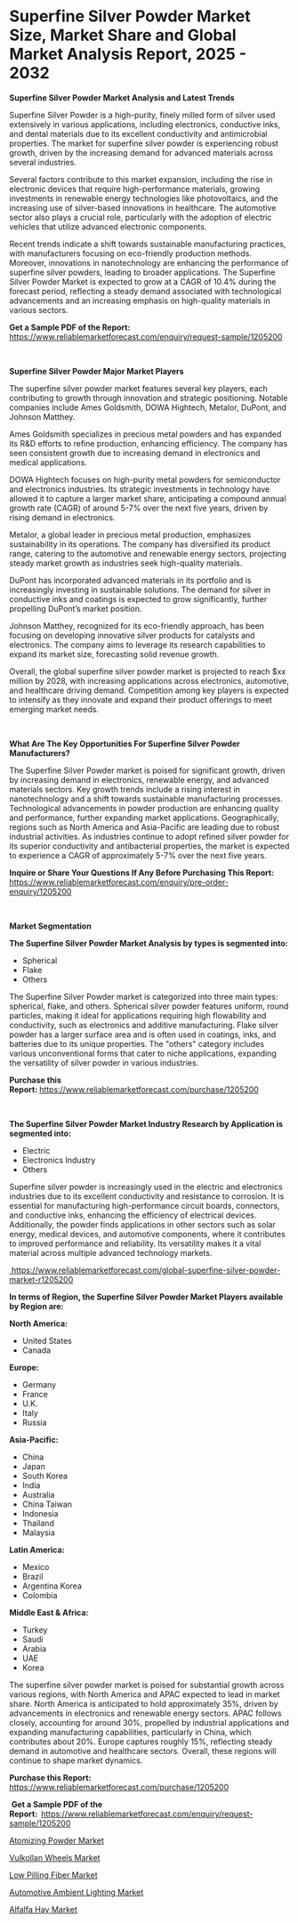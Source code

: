 <p><h1>Superfine Silver Powder Market Size, Market Share and Global Market Analysis Report, 2025 - 2032</h1></p><p><strong>Superfine Silver Powder Market Analysis and Latest Trends</strong></p>
<p><p>Superfine Silver Powder is a high-purity, finely milled form of silver used extensively in various applications, including electronics, conductive inks, and dental materials due to its excellent conductivity and antimicrobial properties. The market for superfine silver powder is experiencing robust growth, driven by the increasing demand for advanced materials across several industries.</p><p>Several factors contribute to this market expansion, including the rise in electronic devices that require high-performance materials, growing investments in renewable energy technologies like photovoltaics, and the increasing use of silver-based innovations in healthcare. The automotive sector also plays a crucial role, particularly with the adoption of electric vehicles that utilize advanced electronic components.</p><p>Recent trends indicate a shift towards sustainable manufacturing practices, with manufacturers focusing on eco-friendly production methods. Moreover, innovations in nanotechnology are enhancing the performance of superfine silver powders, leading to broader applications. The Superfine Silver Powder Market is expected to grow at a CAGR of 10.4% during the forecast period, reflecting a steady demand associated with technological advancements and an increasing emphasis on high-quality materials in various sectors.</p></p>
<p><strong>Get a Sample PDF of the Report:&nbsp;</strong> <a href="https://www.reliablemarketforecast.com/enquiry/request-sample/1205200?utm_campaign=2011&utm_medium=2&utm_source=Github&utm_content=ia&utm_term=03022025&utm_id=superfine-silver-powder">https://www.reliablemarketforecast.com/enquiry/request-sample/1205200</a></p>
<p>&nbsp;</p>
<p><strong>Superfine Silver Powder Major Market Players</strong></p>
<p><p>The superfine silver powder market features several key players, each contributing to growth through innovation and strategic positioning. Notable companies include Ames Goldsmith, DOWA Hightech, Metalor, DuPont, and Johnson Matthey.</p><p>Ames Goldsmith specializes in precious metal powders and has expanded its R&D efforts to refine production, enhancing efficiency. The company has seen consistent growth due to increasing demand in electronics and medical applications.</p><p>DOWA Hightech focuses on high-purity metal powders for semiconductor and electronics industries. Its strategic investments in technology have allowed it to capture a larger market share, anticipating a compound annual growth rate (CAGR) of around 5-7% over the next five years, driven by rising demand in electronics.</p><p>Metalor, a global leader in precious metal production, emphasizes sustainability in its operations. The company has diversified its product range, catering to the automotive and renewable energy sectors, projecting steady market growth as industries seek high-quality materials.</p><p>DuPont has incorporated advanced materials in its portfolio and is increasingly investing in sustainable solutions. The demand for silver in conductive inks and coatings is expected to grow significantly, further propelling DuPont’s market position.</p><p>Johnson Matthey, recognized for its eco-friendly approach, has been focusing on developing innovative silver products for catalysts and electronics. The company aims to leverage its research capabilities to expand its market size, forecasting solid revenue growth.</p><p>Overall, the global superfine silver powder market is projected to reach $xx million by 2028, with increasing applications across electronics, automotive, and healthcare driving demand. Competition among key players is expected to intensify as they innovate and expand their product offerings to meet emerging market needs.</p></p>
<p>&nbsp;</p>
<p><strong>What Are The Key Opportunities For Superfine Silver Powder Manufacturers?</strong></p>
<p><p>The Superfine Silver Powder market is poised for significant growth, driven by increasing demand in electronics, renewable energy, and advanced materials sectors. Key growth trends include a rising interest in nanotechnology and a shift towards sustainable manufacturing processes. Technological advancements in powder production are enhancing quality and performance, further expanding market applications. Geographically, regions such as North America and Asia-Pacific are leading due to robust industrial activities. As industries continue to adopt refined silver powder for its superior conductivity and antibacterial properties, the market is expected to experience a CAGR of approximately 5-7% over the next five years.</p></p>
<p><strong>Inquire or Share Your Questions If Any Before Purchasing This Report:</strong> <a href="https://www.reliablemarketforecast.com/enquiry/pre-order-enquiry/1205200?utm_campaign=2011&utm_medium=2&utm_source=Github&utm_content=ia&utm_term=03022025&utm_id=superfine-silver-powder">https://www.reliablemarketforecast.com/enquiry/pre-order-enquiry/1205200</a></p>
<p>&nbsp;</p>
<p><strong>Market Segmentation</strong></p>
<p><strong>The Superfine Silver Powder Market Analysis by types is segmented into:</strong></p>
<p><ul><li>Spherical</li><li>Flake</li><li>Others</li></ul></p>
<p><p>The Superfine Silver Powder market is categorized into three main types: spherical, flake, and others. Spherical silver powder features uniform, round particles, making it ideal for applications requiring high flowability and conductivity, such as electronics and additive manufacturing. Flake silver powder has a larger surface area and is often used in coatings, inks, and batteries due to its unique properties. The "others" category includes various unconventional forms that cater to niche applications, expanding the versatility of silver powder in various industries.</p></p>
<p><strong>Purchase this Report:&nbsp;</strong><a href="https://www.reliablemarketforecast.com/purchase/1205200?utm_campaign=2011&utm_medium=2&utm_source=Github&utm_content=ia&utm_term=03022025&utm_id=superfine-silver-powder">https://www.reliablemarketforecast.com/purchase/1205200</a></p>
<p>&nbsp;</p>
<p><strong>The Superfine Silver Powder Market Industry Research by Application is segmented into:</strong></p>
<p><ul><li>Electric</li><li>Electronics Industry</li><li>Others</li></ul></p>
<p><p>Superfine silver powder is increasingly used in the electric and electronics industries due to its excellent conductivity and resistance to corrosion. It is essential for manufacturing high-performance circuit boards, connectors, and conductive inks, enhancing the efficiency of electrical devices. Additionally, the powder finds applications in other sectors such as solar energy, medical devices, and automotive components, where it contributes to improved performance and reliability. Its versatility makes it a vital material across multiple advanced technology markets.</p></p>
<p><a href="https://www.reliablemarketforecast.com/global-superfine-silver-powder-market-r1205200?utm_campaign=2011&utm_medium=2&utm_source=Github&utm_content=ia&utm_term=03022025&utm_id=superfine-silver-powder">&nbsp;https://www.reliablemarketforecast.com/global-superfine-silver-powder-market-r1205200</a></p>
<p><strong>In terms of Region, the Superfine Silver Powder Market Players available by Region are:</strong></p>
<p>
    <p> <strong> North America: </strong>
        <ul>
            <li>United States</li>
            <li>Canada</li>
        </ul>
        </p> 
    <p> <strong> Europe: </strong>
        <ul>
            <li>Germany</li>
            <li>France</li>
            <li>U.K.</li>
            <li>Italy</li>
            <li>Russia</li>
        </ul>
        </p> 
    <p> <strong> Asia-Pacific: </strong>
        <ul>
            <li>China</li>
            <li>Japan</li>
            <li>South Korea</li>
            <li>India</li>
            <li>Australia</li>
            <li>China Taiwan</li>
            <li>Indonesia</li>
            <li>Thailand</li>
            <li>Malaysia</li>
        </ul>
        </p> 
    <p> <strong> Latin America: </strong>
        <ul>
            <li>Mexico</li>
            <li>Brazil</li>
            <li>Argentina Korea</li>
            <li>Colombia</li>
        </ul>
        </p> 
    <p> <strong> Middle East & Africa: </strong>
        <ul>
            <li>Turkey</li>
            <li>Saudi</li>
            <li>Arabia</li>
            <li>UAE</li>
            <li>Korea</li>
        </ul>
    </p>
    </p>
<p><p>The superfine silver powder market is poised for substantial growth across various regions, with North America and APAC expected to lead in market share. North America is anticipated to hold approximately 35%, driven by advancements in electronics and renewable energy sectors. APAC follows closely, accounting for around 30%, propelled by industrial applications and expanding manufacturing capabilities, particularly in China, which contributes about 20%. Europe captures roughly 15%, reflecting steady demand in automotive and healthcare sectors. Overall, these regions will continue to shape market dynamics.</p></p>
<p><strong>Purchase this Report: </strong><a href="https://www.reliablemarketforecast.com/purchase/1205200?utm_campaign=2011&utm_medium=2&utm_source=Github&utm_content=ia&utm_term=03022025&utm_id=superfine-silver-powder">https://www.reliablemarketforecast.com/purchase/1205200</a></p>
<p>&nbsp;<strong>Get a Sample PDF of the Report:&nbsp;&nbsp;</strong><a href="https://www.reliablemarketforecast.com/enquiry/request-sample/1205200?utm_campaign=2011&utm_medium=2&utm_source=Github&utm_content=ia&utm_term=03022025&utm_id=superfine-silver-powder">https://www.reliablemarketforecast.com/enquiry/request-sample/1205200</a></p>
<p><strong></strong></p>
<p><p><a href="https://github.com/ChiragRp1/Market-Research-Report-List-7/blob/main/atomizing-powder-market.md?utm_campaign=2011&utm_medium=2&utm_source=Github&utm_content=ia&utm_term=03022025&utm_id=superfine-silver-powder">Atomizing Powder Market</a></p><p><a href="https://www.linkedin.com/pulse/global-vulkollan-wheels-market-sector2025-2032-metrics-7ydwe?utm_campaign=2011&utm_medium=2&utm_source=Github&utm_content=ia&utm_term=03022025&utm_id=superfine-silver-powder">Vulkollan Wheels Market</a></p><p><a href="https://github.com/amoakuolaopa/Market-Research-Report-List-1/blob/main/low-pilling-fiber-market.md?utm_campaign=2011&utm_medium=2&utm_source=Github&utm_content=ia&utm_term=03022025&utm_id=superfine-silver-powder">Low Pilling Fiber Market</a></p><p><a href="https://www.linkedin.com/pulse/factors-driving-growth-automotive-ambient-lighting-market-l5ghe?utm_campaign=2011&utm_medium=2&utm_source=Github&utm_content=ia&utm_term=03022025&utm_id=superfine-silver-powder">Automotive Ambient Lighting Market</a></p><p><a href="https://www.linkedin.com/pulse/alfalfa-hay-market-outlook-projected-growth-104-cagr-jqq7c?utm_campaign=2011&utm_medium=2&utm_source=Github&utm_content=ia&utm_term=03022025&utm_id=superfine-silver-powder">Alfalfa Hay Market</a></p></p>